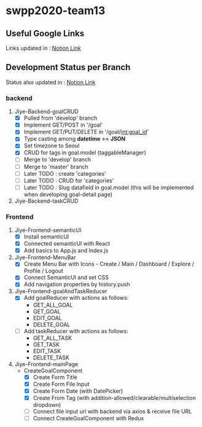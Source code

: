 # swpp2020-team13
## Useful Google Links
Links updated in : [Notion Link](https://www.notion.so/Useful-Links-References-for-Implementation-149d5cb96b624b1b93e077a9485f4601)
## Development Status per Branch
Status also updated in : [Notion Link](https://www.notion.so/Development-Status-also-in-github-README-233da94c520d4839a63c56e2ea4b7d66)
### backend

1. Jiye-Backend-goalCRUD
    - [x]  Pulled from 'develop' branch
    - [x]  Implement GET/POST in '/goal'
    - [x]  Implement GET/PUT/DELETE in '/goal/<int:goal_id>'
    - [x]  Type casting among **datetime** ↔ **JSON**
    - [x]  Set timezone to Seoul
    - [x]  CRUD for tags in goal.model (taggableManager)
    - [ ]  Merge to 'develop' branch
    - [ ]  Merge to 'master' branch
    - [ ]  Later TODO : create 'categories'
    - [ ]  Later TODO : CRUD for 'categories'
    - [ ]  Later TODO : Slug datafield in goal.model (this will be implemented when developing goal-detail page)
    
2. Jiye-Backend-taskCRUD

### Frontend
1. Jiye-Frontend-semanticUI
    - [x]  Install semanticUI
    - [x]  Connected semanticUI with React
    - [x]  Add basics to App.js and Index.js
    
2. Jiye-Frontend-MenuBar
    - [x]  Create Menu Bar with Icons - Create / Main / Dashboard / Explore / Profile / Logout
    - [x]  Connect SemanticUI and set CSS
    - [x]  Add navigation properties by history.push
    
3. Jiye-Frontend-goalAndTaskReducer
    - [x]  Add goalReducer with actions as follows:
        - GET_ALL_GOAL
        - GET_GOAL
        - EDIT_GOAL
        - DELETE_GOAL
    - [ ]  Add taskReducer with actions as follows:
        - GET_ALL_TASK
        - GET_TASK
        - EDIT_TASK
        - DELETE_TASK
4. Jiye-Frontend-mainPage
    - CreateGoalComponent
      - [x]  Create Form Title
      - [x]  Create Form File Input
      - [x]  Create Form Date (with DatePicker)
      - [x]  Create From Tag (with addition-allowed/clearable/multiselection dropdown)
      - [ ]  Connect file input url with backend via axios & receive file URL
      - [ ]  Connect CreateGoalComponent with Redux
